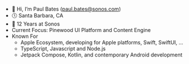 - 👋 Hi, I’m Paul Bates (paul.bates@sonos.com)
- 🕔 Santa Barbara, CA
- 🏣 12 Years at Sonos
- Current Focus: Pinewood UI Platform and Content Engine
- Known For
  - Apple Ecosystem, developing for Apple platforms, Swift, SwiftUI, ...
  - TypeScript, Javascript and Node.js
  - Jetpack Compose, Kotlin, and contemporary Android development

<!---
paulbatessonos/paulbatessonos is a ✨ special ✨ repository because its `README.md` (this file) appears on your GitHub profile.
You can click the Preview link to take a look at your changes.
--->
